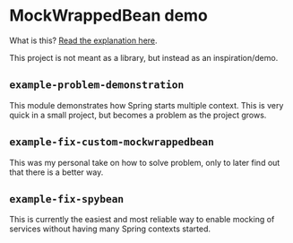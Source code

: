 # MockWrappedBean demo

What is this? [Read the explanation here](https://filip-prochazka.com/blog/mockbean-is-an-anti-pattern).

This project is not meant as a library, but instead as an inspiration/demo.

## `example-problem-demonstration`

This module demonstrates how Spring starts multiple context. This is very quick in a small project, but becomes a problem as the project grows.

## `example-fix-custom-mockwrappedbean`

This was my personal take on how to solve problem, only to later find out that there is a better way.

## `example-fix-spybean`

This is currently the easiest and most reliable way to enable mocking of services without having many Spring contexts started.
